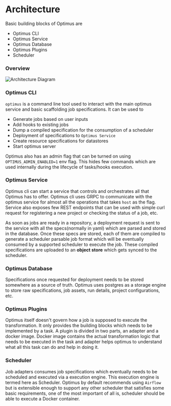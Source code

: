 # Architecture

Basic building blocks of Optimus are

- Optimus CLI
- Optimus Service
- Optimus Database
- Optimus Plugins
- Scheduler

### Overview

![Architecture Diagram](/img/docs/OptimusArchitecture_dark_07June2021.png "OptimusArchitecture")

### Optimus CLI

`optimus` is a command line tool used to interact with the main optimus service and basic scaffolding job
specifications. It can be used to

- Generate jobs based on user inputs
- Add hooks to existing jobs
- Dump a compiled specification for the consumption of a scheduler
- Deployment of specifications to `Optimus Service`
- Create resource specifications for datastores
- Start optimus server

Optimus also has an admin flag that can be turned on using `OPTIMUS_ADMIN_ENABLED=1` env flag.
This hides few commands which are used internally during the lifecycle of tasks/hooks
execution.

### Optimus Service

Optimus cli can start a service that controls and orchestrates all that Optimus has to
offer. Optimus cli uses GRPC to communicate with the optimus service for almost all the
operations that takes `host` as the flag. Service also exposes few REST endpoints
that can be used with simple curl request for registering a new project or checking
the status of a job, etc.

As soon as jobs are ready in a repository, a deployment request is sent to the service
with all the specs(normally in yaml) which are parsed and stored in the database.
Once these specs are stored, each of them are compiled to generate a scheduler parsable
job format which will be eventually consumed by a supported scheduler to execute the
job. These compiled specifications are uploaded to an **object store** which gets synced
to the scheduler.

### Optimus Database

Specifications once requested for deployment needs to be stored somewhere as a source
of truth. Optimus uses postgres as a storage engine to store raw specifications, job
assets, run details, project configurations, etc.

### Optimus Plugins

Optimus itself doesn't govern how a job is supposed to execute the transformation. It
only provides the building blocks which needs to be implemented by a task. A plugin is
divided in two parts, an adapter and a docker image. Docker image contains the actual
transformation logic that needs to be executed in the task and adapter helps optimus
to understand what all this task can do and help in doing it.

### Scheduler

Job adapters consumes job specifications which eventually needs to be scheduled and
executed via a execution engine. This execution engine is termed here as Scheduler.
Optimus by default recommends using `Airflow` but is extensible enough to support any
other scheduler that satisfies some basic requirements, one of the most important
of all is, scheduler should be able to execute a Docker container.
